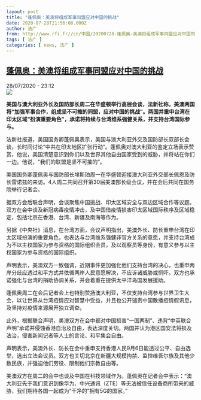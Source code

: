 ```yaml
---
layout: post
title: "蓬佩奥：美澳将组成军事同盟应对中国的挑战"
date: 2020-07-28T21:56:08.000Z
author: 法广
from: http://www.rfi.fr//cn/中国/20200728-蓬佩奥-美澳将组成军事同盟应对中国的挑战
tags: [ 法广 ]
categories: [ news, 法广 ]
---
```

<!--1595973368000-->
[蓬佩奥：美澳将组成军事同盟应对中国的挑战](http://www.rfi.fr//cn/%E4%B8%AD%E5%9B%BD/20200728-%E8%93%AC%E4%BD%A9%E5%A5%A5-%E7%BE%8E%E6%BE%B3%E5%B0%86%E7%BB%84%E6%88%90%E5%86%9B%E4%BA%8B%E5%90%8C%E7%9B%9F%E5%BA%94%E5%AF%B9%E4%B8%AD%E5%9B%BD%E7%9A%84%E6%8C%91%E6%88%98)
------

<div>
<div>28/07/2020 - 23:12</div><img src="https://s.rfi.fr/media/display/f42d92c2-d116-11ea-934e-005056a964fe/w:310/p:16x9/2020-07-28T185324Z_608077739_RC2I2I98558R_RTRMADP_3_USA-AUSTRALIA.JPG"><p><strong>美国与澳大利亚外长及国防部长周二在华盛顿举行高层会谈，法新社称，美澳两国将“加强军事合作，组成坚不可摧的同盟，应对中国的挑战”。两国并重申台湾在印太区域“扮演重要角色”，承诺将持续与台湾维系强健关系，并支持台湾国际参与。</strong></p><div class="t-content__body u-clearfix"><div class="m-interstitial"></div><p>法新社报道，美国国务卿蓬佩奥表示，美国与澳大利亚外交及国防部长双部长会谈，长时间讨论“中共在印太地区扩张行动”。蓬佩奥对澳大利亚的鉴定立场表示赞赏，他说，美国清楚意识到你们以及世界其他自由国家受到的威胁，并将站在你们一边。他说，“我们的联盟是坚不可摧的”。</p><p>美国国务卿蓬佩奥与国防部长埃斯珀周一在华盛顿迎接澳大利亚外交部长佩恩及防长雷诺兹的来访。4人周二共同召开第30届美澳部长级会议，并在会后共同在国务院举行记者会。</p><p>据双方会后联合声明，会谈聚焦中国挑战、印太区域安全与双边区域合作等议题。双方在会中谈及新冠病毒疫情冲击，及中国借疫情损害印太区域国际秩序及区域稳定，包括北京在香港、台湾、新疆及南海等作为。</p><p>另据《中央社》消息，在台湾方面，会议声明指出，美澳外长、防长重申台湾在印太区域扮演的重要角色，也表达与台湾维系强健非官方关系的意愿，并支持台湾成为不以主权国家为参与资格的国际组织会员，及以观察员等身份，有意义参与以主权国家为参与资格的国际组织。</p><p>声明表示，美澳双方一致强调，近期事件更加强化他们支持台湾的决心，也重申两岸分歧应透过和平方式并依循两岸人民意愿解决，不应诉诸威胁或恫吓。双方也承诺强化与台湾的捐助协调关系，并会着重在提供太平洋岛国发展援助。</p><p>蓬佩奥周二在会后记者会上也特别赞扬澳大利亚，不仅支持台湾参与世界卫生大会，以让世界从台湾疫情应对智慧中受益，并且也公开谴责中国散播疫情假讯息，及坚持对疫情来源展开独立调查。</p><p>此外，根据联合声明，美澳双方在会中都对中国损害“一国两制”、违背“中英联合声明”承诺并侵蚀香港自治及自由，表达深度关切。两国并认为港区国安法将损及法治，侵害新闻记者等人士的言论、和平集会自由。</p><p>声明表示，美澳外长、防长在会中重申支持香港人民9月6日能透过公平、自由选举，选出立法会议员。双方也关切北京在新疆大规模拘禁、监控维吾尔族及其他少数民族，并强迫他们劳役、限制他们宗教自由等。</p><p>美澳双方在周二的会中也谈及中国在科技领域作为。蓬佩奥在记者会中表示：“澳大利亚先于我们意识到像华为、中兴通讯（ZTE）等无法被信任设备商所带来的威胁，我们期待各国一起成为“干净的”拥有5G的国家。”</p><div class="o-self-promo o-self-promo--nl o-self-promo--hidden" data-selfpromo-newsletter></div><div class="o-self-promo o-self-promo--app o-self-promo--hidden" data-selfpromo-app></div></div>
</div>

